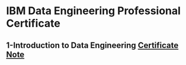 # IBM Data Engineering Professional Certificate

## 1-Introduction to Data Engineering [Certificate](https://coursera.org/share/70c13833cae92619984eff3c524cd152) [Note]()
